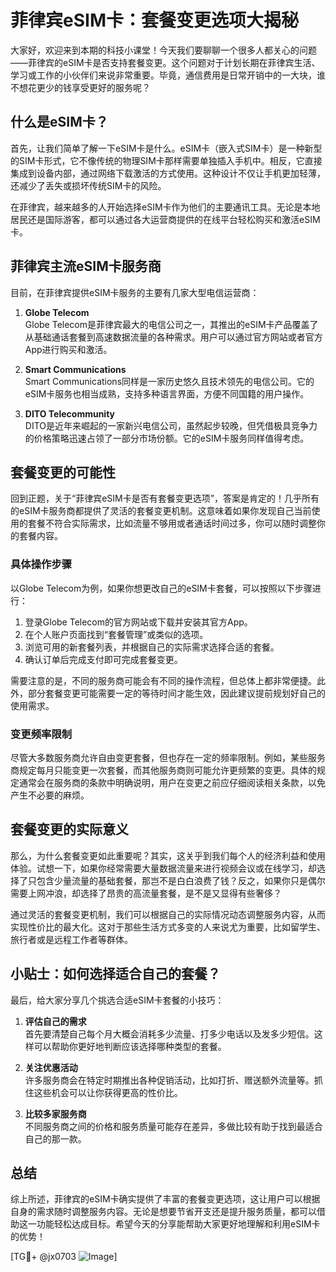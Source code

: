# 菲律宾eSIM卡：套餐变更选项大揭秘

大家好，欢迎来到本期的科技小课堂！今天我们要聊聊一个很多人都关心的问题——菲律宾的eSIM卡是否支持套餐变更。这个问题对于计划长期在菲律宾生活、学习或工作的小伙伴们来说非常重要。毕竟，通信费用是日常开销中的一大块，谁不想花更少的钱享受更好的服务呢？

## 什么是eSIM卡？

首先，让我们简单了解一下eSIM卡是什么。eSIM卡（嵌入式SIM卡）是一种新型的SIM卡形式，它不像传统的物理SIM卡那样需要单独插入手机中。相反，它直接集成到设备内部，通过网络下载激活的方式使用。这种设计不仅让手机更加轻薄，还减少了丢失或损坏传统SIM卡的风险。

在菲律宾，越来越多的人开始选择eSIM卡作为他们的主要通讯工具。无论是本地居民还是国际游客，都可以通过各大运营商提供的在线平台轻松购买和激活eSIM卡。

## 菲律宾主流eSIM卡服务商

目前，在菲律宾提供eSIM卡服务的主要有几家大型电信运营商：

1. **Globe Telecom**  
   Globe Telecom是菲律宾最大的电信公司之一，其推出的eSIM卡产品覆盖了从基础通话套餐到高速数据流量的各种需求。用户可以通过官方网站或者官方App进行购买和激活。

2. **Smart Communications**  
   Smart Communications同样是一家历史悠久且技术领先的电信公司。它的eSIM卡服务也相当成熟，支持多种语言界面，方便不同国籍的用户操作。

3. **DITO Telecommunity**  
   DITO是近年来崛起的一家新兴电信公司，虽然起步较晚，但凭借极具竞争力的价格策略迅速占领了一部分市场份额。它的eSIM卡服务同样值得考虑。

## 套餐变更的可能性

回到正题，关于“菲律宾eSIM卡是否有套餐变更选项”，答案是肯定的！几乎所有的eSIM卡服务商都提供了灵活的套餐变更机制。这意味着如果你发现自己当前使用的套餐不符合实际需求，比如流量不够用或者通话时间过多，你可以随时调整你的套餐内容。

### 具体操作步骤

以Globe Telecom为例，如果你想更改自己的eSIM卡套餐，可以按照以下步骤进行：

1. 登录Globe Telecom的官方网站或下载并安装其官方App。
2. 在个人账户页面找到“套餐管理”或类似的选项。
3. 浏览可用的新套餐列表，并根据自己的实际需求选择合适的套餐。
4. 确认订单后完成支付即可完成套餐变更。

需要注意的是，不同的服务商可能会有不同的操作流程，但总体上都非常便捷。此外，部分套餐变更可能需要一定的等待时间才能生效，因此建议提前规划好自己的使用需求。

### 变更频率限制

尽管大多数服务商允许自由变更套餐，但也存在一定的频率限制。例如，某些服务商规定每月只能变更一次套餐，而其他服务商则可能允许更频繁的变更。具体的规定通常会在服务商的条款中明确说明，用户在变更之前应仔细阅读相关条款，以免产生不必要的麻烦。

## 套餐变更的实际意义

那么，为什么套餐变更如此重要呢？其实，这关乎到我们每个人的经济利益和使用体验。试想一下，如果你经常需要大量数据流量来进行视频会议或在线学习，却选择了只包含少量流量的基础套餐，那岂不是白白浪费了钱？反之，如果你只是偶尔需要上网冲浪，却选择了昂贵的高流量套餐，是不是又显得有些奢侈？

通过灵活的套餐变更机制，我们可以根据自己的实际情况动态调整服务内容，从而实现性价比的最大化。这对于那些生活方式多变的人来说尤为重要，比如留学生、旅行者或是远程工作者等群体。

## 小贴士：如何选择适合自己的套餐？

最后，给大家分享几个挑选合适eSIM卡套餐的小技巧：

1. **评估自己的需求**  
   首先要清楚自己每个月大概会消耗多少流量、打多少电话以及发多少短信。这样可以帮助你更好地判断应该选择哪种类型的套餐。

2. **关注优惠活动**  
   许多服务商会在特定时期推出各种促销活动，比如打折、赠送额外流量等。抓住这些机会可以让你获得更高的性价比。

3. **比较多家服务商**  
   不同服务商之间的价格和服务质量可能存在差异，多做比较有助于找到最适合自己的那一款。

## 总结

综上所述，菲律宾的eSIM卡确实提供了丰富的套餐变更选项，这让用户可以根据自身的需求随时调整服务内容。无论是想要节省开支还是提升服务质量，都可以借助这一功能轻松达成目标。希望今天的分享能帮助大家更好地理解和利用eSIM卡的优势！

[TG💪+ @jx0703 ![Image](https://github.com/user-attachments/assets/dbca1d08-cadb-493c-b0ec-ad6f7a83f270)]